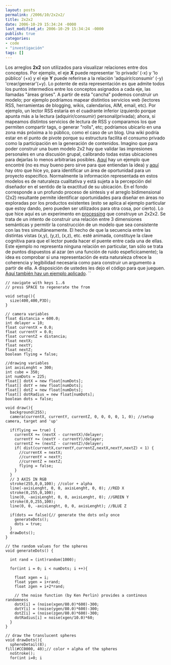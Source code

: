 ```yaml
---
layout: posts
permalink: /2006/10/2x2x2/
title: 2x2x2
date: 2006-10-29 15:34:24 -0000
last_modified_at: 2006-10-29 15:34:24 -0000
publish: true
categories:
- code
- "investigación"
tags: []
---
```

Los arreglos **2x2** son utilizados para visualizar relaciones entre dos conceptos. Por ejemplo, el eje **X** puede representar 'lo privado' (-x) y 'lo público' (+x) y el eje **Y** puede referirse a la relación 'adquirir/consumir' (-y) 'crear/generar'(+y). Lo potente de esta representación es que admite todos los puntos intermedios entre los conceptos asignados a cada eje, las llamadas "áreas grises". A partir de esta "cancha" podemos construir un modelo; por ejemplo podrí­amos mapear distintios servicios web (lectores RSS, herramientas de blogging, wikis, calendarios, AIM, email, etc). Por ejemplo, un lector RSS estarí­a en el cuadrante inferior izquierdo porque apunta más a la lectura (adquirir/consumir) personal(privada); ahora, si mapeamos distintos servicios de lectura de RSS y comparamos los que permiten compartir tags, o generar "rolls", etc; podrí­amos ubicarlo en una zona más próxima a lo público, como el caso de un blog. Una wiki podrí­a estar en el punto de pivote porque su estructura facilita el consumo privado como la participación en la generación de contenidos. Imagino que para poder construir una buen modelo 2x2 hay que validar las impresiones personales en una discusión grupal, calibrando todas estas ubicaciones para dejarlas lo menos arbitrarias posibles. [Aquí­](http://www.maya.com/web/how/how_expertanalysis.mtml) hay un ejemplo que encontré (no es muy bueno pero sirve para que entiendan la idea) y [aquí­](http://www.herbertspencer.net/thesis/images/c/c5/2x2_opportunity.jpg) hay otro que hice yo, para identificar un área de oportunidad para un proyecto especí­fico. Normalmente la información representada en estos modelos es de naturaleza cualitativa y está sujeta a la percepción del diseñador en el sentido de la exactitud de su ubicación. En el fondo corresponde a un profundo proceso de sí­ntesis y el arreglo bidimensional (2x2) resultante permite identificar oportunidades para diseñar en áreas no exploradas por los productos existentes (esto se aplica al ejemplo particular que estoy dando, pero pueden ser utilizados para otra cosa, por cierto). Lo que hice aquí­ es un experimento en [processing](http://www.processing.org) que construye un 2x2x2. Se trata de un intento de construir una relación entre 3 dimensiones semánticas y permitir la construcción de un modelo que sea consistente con las tres simultáneamente. El hecho de que la secuencia entre las distintas vistas (x,y), (y,z), (x,z), etc. esté animada, constituye la clave cognitiva para que el lector pueda hacer el puente entre cada una de ellas. Este ejemplo no representa ninguna relación en particular, tan sólo se trata de puntos dispuestos al azar (en una función de ruido espefí­cicamente); la idea es comprobar si una representación de esta naturaleza ofrece la coherencia y legibilidad necesaria como para construir un argumento a partir de ella. A disposición de ustedes les dejo el código para que jueguen. [Aquí también hay un ejemplo aplicado](http://www.herbertspencer.net/processing/conceptual_models/ "modelos conceptuales para los diversos modos de actividad física"). ``
  
    // navigate with keys 1..6
    // press SPACE to regenerate the from
    
    void setup(){
      size(400,400,P3D);
    }
    
    // camera variables
    float distancia = 600.0;
    int delayer = 10;
    float currentX = 0.0;
    float currentY = 0.0;
    float currentZ = distancia;
    float nextX;
    float nextY;
    float nextZ;
    boolean flying = false;
    
    //drawing variables
    int axisLenght = 300;
    int cube = 350;
    int numDots = 225;
    float[] dotX = new float[numDots];
    float[] dotY = new float[numDots];
    float[] dotZ = new float[numDots];
    float[] dotRadius = new float[numDots];
    boolean dots = false;
    
    void draw(){
      background(255);
      camera(currentX, currentY, currentZ, 0, 0, 0, 0, 1, 0); //setup camera, target and 'up'
    
      if(flying == true) {
        currentX += (nextX - currentX)/delayer;
        currentY += (nextY - currentY)/delayer;
        currentZ += (nextZ - currentZ)/delayer;
        if( dist(currentX,currentY,currentZ,nextX,nextY,nextZ) < 1) {
          //currentX = nextX;
          //currentY = nextY;
          //currentZ = nextZ;
          flying = false;
        }
      }
      // 3 AXIS IN RGB
      stroke(255,0,0,100); //color + alpha
      line(-axisLenght, 0, 0, axisLenght, 0, 0); //RED X
      stroke(0,255,0,100);
      line(0, -axisLenght, 0, 0, axisLenght, 0); //GREEN Y
      stroke(0,0,255,100);
      line(0, 0, -axisLenght, 0, 0, axisLenght); //BLUE Z
    
      if(dots == false){// generate the dots only once
        generateDots();
        dots = true;
      }
      drawDots();
    }
    
    // the random values for the spheres
    void generateDots() {
    
      int rand = (int)random(1000);
    
      for(int i = 0; i < numDots; i ++){
    
        float xgen = i;
        float ygen = i+rand;
        float zgen = i+2*rand;
    
        // the noise function (by Ken Perlin) provides a continous randomness
        dotX[i] = (noise(xgen/80.0)*600)-300;
        dotY[i] = (noise(ygen/80.0)*600)-300;
        dotZ[i] = (noise(zgen/80.0)*600)-300;
        dotRadius[i] = noise(xgen/10.0)*60;
      }
    }
    
    // draw the translucent spheres
    void drawDots(){
      sphereDetail(8);
    fill(#CC0000, 40);// color + alpha of the spheres
      noStroke();
      for(int i=0; i
